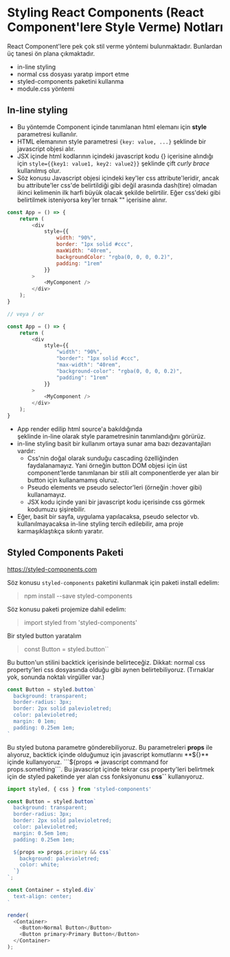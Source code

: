 # Styling React Components (React Component'lere Style Verme) Notları
React Component'lere pek çok stil verme yöntemi bulunmaktadır. Bunlardan üç tanesi ön plana çıkmaktadır.
+ in-line styling
+ normal css dosyası yaratıp import etme
+ styled-components paketini kullanma
+ module.css yöntemi


## In-line styling
+ Bu yöntemde Component içinde tanımlanan html elemanı için **style** parametresi kullanılır.
+ HTML elemanının style parametresi ```{key: value, ...}``` şeklinde bir javascript objesi alır. 
+ JSX içinde html kodlarının içindeki javascript kodu {} içerisine alındığı için ```style={{key1: value1, key2: value2}}``` şeklinde çift *curly brace* kullanılmış olur.
+ Söz konusu Javascript objesi içindeki key'ler css attribute'leridir, ancak bu attribute'ler css'de belirtildiği gibi değil arasında dash(tire) olmadan ikinci kelimenin ilk harfi büyük olacak şekilde belirtilir. Eğer css'deki gibi belirtilmek isteniyorsa key'ler tırnak "" içerisine alınır.

```javascript
const App = () => {
    return (
        <div 
            style={{
                width: "90%",
                border: "1px solid #ccc",
                maxWidth: "40rem",
                backgroundColor: "rgba(0, 0, 0, 0.2)",
                padding: "1rem"
            }}
        >
            <MyComponent />
        </div>
    );
}

// veya / or

const App = () => {
    return (
        <div 
            style={{
                "width": "90%",
                "border": "1px solid #ccc",
                "max-width": "40rem",
                "background-color": "rgba(0, 0, 0, 0.2)",
                "padding": "1rem"
            }}
        >
            <MyComponent />
        </div>
    );
}
```
+ App render edilip html source'a bakıldığında <div style="width: 90%, ..."> şeklinde in-line olarak style parametresinin tanımlandığını görürüz.
+ in-line styling basit bir kullanım ortaya sunar ama bazı dezavantajları vardır:
    + Css'nin doğal olarak sunduğu cascading özelliğinden faydalanamayız. Yani örneğin button DOM objesi için üst component'lerde tanımlanan bir stili alt componentlerde yer alan bir button için kullanamamış oluruz.
    + Pseudo elements ve pseudo selector'leri (örneğin :hover gibi) kullanamayız.
    + JSX kodu içinde yani bir javascript kodu içerisinde css görmek kodumuzu şişirebilir.
+   Eğer, basit bir sayfa, uygulama yapılacaksa, pseudo selector vb. kullanılmayacaksa in-line styling tercih edilebilir, ama proje karmaşıklaştıkça sıkıntı yaratır. 


## Styled Components Paketi
https://styled-components.com

Söz konusu ```styled-components``` paketini kullanmak için paketi install edelim:
> npm install --save styled-components

Söz konusu paketi projemize dahil edelim:
> import styled from 'styled-components'

Bir styled button yaratalım
> const Button = styled.button``

Bu button'un stilini backtick içerisinde belirteceğiz. Dikkat: normal css property'leri css dosyasında olduğu gibi aynen belirtebiliyoruz. (Tırnaklar yok, sonunda noktalı virgüller var.)
```javascript
const Button = styled.button`
  background: transparent;
  border-radius: 3px;
  border: 2px solid palevioletred;
  color: palevioletred;
  margin: 0 1em;
  padding: 0.25em 1em;
`
```
Bu styled butona parametre gönderebiliyoruz. Bu parametreleri **props** ile alıyoruz, backtick içinde olduğumuz için javascript komutlarını **${}** içinde kullanıyoruz. ```${props => javascript command for props.something```. Bu javascript içinde tekrar css property'leri belirtmek için de styled paketinde yer alan css fonksiyonunu **css``** kullanıyoruz.
```javascript
import styled, { css } from 'styled-components'

const Button = styled.button`
  background: transparent;
  border-radius: 3px;
  border: 2px solid palevioletred;
  color: palevioletred;
  margin: 0.5em 1em;
  padding: 0.25em 1em;

  ${props => props.primary && css`
    background: palevioletred;
    color: white;
  `}
`;

const Container = styled.div`
  text-align: center;
`

render(
  <Container>
    <Button>Normal Button</Button>
    <Button primary>Primary Button</Button>
  </Container>
);
```